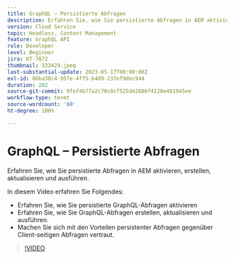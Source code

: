 ```yaml
---
title: GraphQL – Persistierte Abfragen
description: Erfahren Sie, wie Sie persistierte Abfragen in AEM aktivieren, erstellen, aktualisieren und ausführen.
version: Cloud Service
topic: Headless, Content Management
feature: GraphQL API
role: Developer
level: Beginner
jira: KT-7872
thumbnail: 333429.jpeg
last-substantial-update: 2023-05-17T00:00:00Z
exl-id: 06ba38c4-95fe-4ff5-b4d9-237ef9dec944
duration: 282
source-git-commit: 9fef4b77a2c70c8cf525d42686f4120e481945ee
workflow-type: tm+mt
source-wordcount: '60'
ht-degree: 100%

---
```


# GraphQL – Persistierte Abfragen

Erfahren Sie, wie Sie persistierte Abfragen in AEM aktivieren, erstellen, aktualisieren und ausführen.

In diesem Video erfahren Sie Folgendes:

+ Erfahren Sie, wie Sie persistierte GraphQL-Abfragen aktivieren
+ Erfahren Sie, wie Sie GraphQL-Abfragen erstellen, aktualisieren und ausführen.
+ Machen Sie sich mit den Vorteilen persistenter Abfragen gegenüber Client-seitigen Abfragen vertraut.

>[!VIDEO](https://video.tv.adobe.com/v/333429?quality=12&learn=on)
